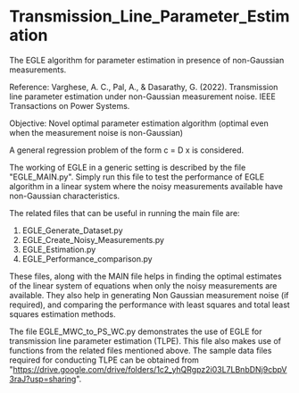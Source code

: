# Transmission_Line_Parameter_Estimation
The EGLE algorithm for parameter estimation in presence of non-Gaussian measurements.

Reference: Varghese, A. C., Pal, A., & Dasarathy, G. (2022). Transmission line parameter estimation under non-Gaussian measurement noise. IEEE Transactions on Power Systems.

Objective: Novel optimal parameter estimation algorithm (optimal even when the measurement noise is non-Gaussian)

A general regression problem of the form c = D x is considered.

The working of EGLE in a generic setting is described by the file "EGLE_MAIN.py". Simply run this file to test the performance of EGLE algorithm in a linear system where the noisy measurements available have non-Gaussian characteristics.

The related files that can be useful in running the main file are:
1) EGLE_Generate_Dataset.py
2) EGLE_Create_Noisy_Measurements.py
3) EGLE_Estimation.py
4) EGLE_Performance_comparison.py

These files, along with the MAIN file helps in finding the optimal estimates of the linear system of equations when only the noisy measurements are available. They also help in generating Non Gaussian measurement noise (if required), and comparing the performance with least squares and total least squares estimation methods.

The file EGLE_MWC_to_PS_WC.py demonstrates the use of EGLE for transmission line parameter estimation (TLPE). This file also makes use of functions from the related files mentioned above. The sample data files required for conducting TLPE can be obtained from "https://drive.google.com/drive/folders/1c2_yhQRgpz2i03L7LBnbDNj9cbpV3raJ?usp=sharing".

